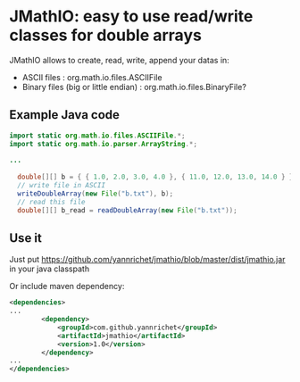 # JMathIO: easy to use read/write classes for double arrays #

JMathIO allows to create, read, write, append your datas in:

* ASCII files : org.math.io.files.ASCIIFile
* Binary files (big or little endian) : org.math.io.files.BinaryFile? 

## Example Java code ##
```java
import static org.math.io.files.ASCIIFile.*;
import static org.math.io.parser.ArrayString.*;
 
...
 
  double[][] b = { { 1.0, 2.0, 3.0, 4.0 }, { 11.0, 12.0, 13.0, 14.0 } };
  // write file in ASCII
  writeDoubleArray(new File("b.txt"), b);
  // read this file
  double[][] b_read = readDoubleArray(new File("b.txt"));
```
## Use it ##

Just put https://github.com/yannrichet/jmathio/blob/master/dist/jmathio.jar in your java classpath 

Or include maven dependency:
```xml
<dependencies>
...
		<dependency>
			<groupId>com.github.yannrichet</groupId>
			<artifactId>jmathio</artifactId>
			<version>1.0</version>
		</dependency>
...
</dependencies>
```

